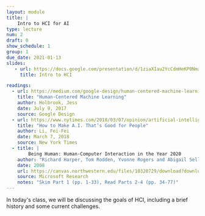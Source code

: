 ```yaml
---
layout: module
title: |
    Intro to HCI for AI
type: lecture
num: 2
draft: 0
show_schedule: 1
group: 1
due_date: 2021-01-13
slides:
   - url: https://docs.google.com/presentation/d/1ziaXIau2YcCdmHeKP0NmaWGATaXa4UkQlLEoCmz2qC0/edit#slide=id.gb530a111a0_0_17
     title: Intro to HCI

readings:
  - url: https://medium.com/google-design/human-centered-machine-learning-a770d10562cd
    title: "Human-Centered Machine Learning"
    author: Holbrook, Jess
    date: July 9, 2017
    source: Google Design
  - url: https://www.nytimes.com/2018/03/07/opinion/artificial-intelligence-human.html
    title: "How to Make A.I. That’s Good for People"
    author: Li, Fei-Fei
    date: March 7, 2018
    source: New York Times
  - title: |
        Being Human: Human-Computer Interaction in the Year 2020
    author: "Richard Harper, Tom Rodden, Yvonne Rogers and Abigail Sellen"
    date: 2008
    url: https://canvas.northwestern.edu/files/10320729/download?download_frd=1
    source: Microsoft Research
    notes: "Skim Part 1 (pp. 1-33), Read Parts 2-4 (pp. 34-77)"
---
```


In today's class, we will be discussing the goals of HCI, including a brief history and some current challenges.